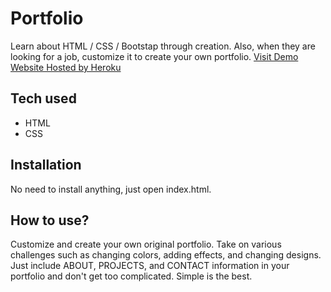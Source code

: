 # Portfolio
 Learn about HTML / CSS / Bootstap through creation. Also, when they are looking for a job, customize it to create your own portfolio.
[Visit Demo Website Hosted by Heroku](https://portfolio-ramaun.herokuapp.com/)
## Tech used
* HTML
* CSS
## Installation
No need to install anything, just open index.html.
## How to use?
Customize and create your own original portfolio. Take on various challenges such as changing colors, adding effects, and changing designs. Just include ABOUT, PROJECTS, and CONTACT information in your portfolio and don't get too complicated. Simple is the best.

